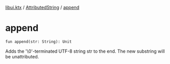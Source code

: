 [libui.ktx](../index.md) / [AttributedString](index.md) / [append](./append.md)

# append

`fun append(str: String): Unit`

Adds the '\0'-terminated UTF-8 string str to the end. The new substring will be unattributed.

